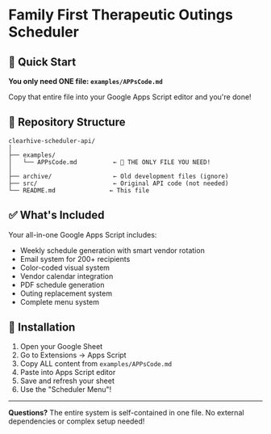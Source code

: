 # Family First Therapeutic Outings Scheduler

## 🎯 Quick Start

**You only need ONE file: `examples/APPsCode.md`**

Copy that entire file into your Google Apps Script editor and you're done!

## 📁 Repository Structure

```
clearhive-scheduler-api/
│
├── examples/
│   └── APPsCode.md          ← 🎯 THE ONLY FILE YOU NEED!
│
├── archive/                 ← Old development files (ignore)
├── src/                     ← Original API code (not needed)
└── README.md               ← This file
```

## ✅ What's Included

Your all-in-one Google Apps Script includes:
- Weekly schedule generation with smart vendor rotation
- Email system for 200+ recipients
- Color-coded visual system
- Vendor calendar integration  
- PDF schedule generation
- Outing replacement system
- Complete menu system

## 🚀 Installation

1. Open your Google Sheet
2. Go to Extensions → Apps Script
3. Copy ALL content from `examples/APPsCode.md`
4. Paste into Apps Script editor
5. Save and refresh your sheet
6. Use the "Scheduler Menu"!

---

**Questions?** The entire system is self-contained in one file. No external dependencies or complex setup needed!
